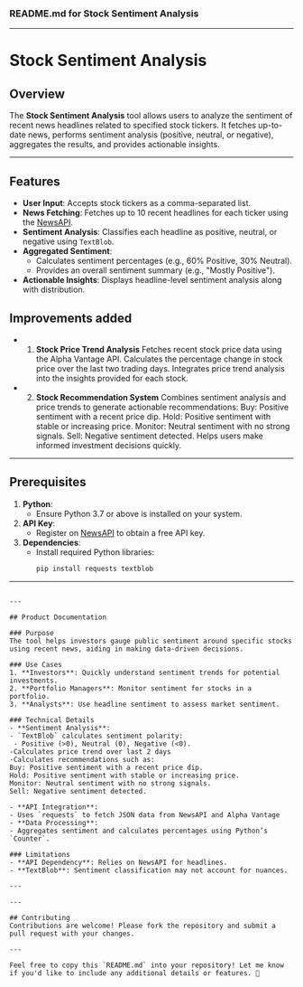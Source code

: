 ### README.md for Stock Sentiment Analysis

---

# Stock Sentiment Analysis

## Overview
The **Stock Sentiment Analysis** tool allows users to analyze the sentiment of recent news headlines related to specified stock tickers. It fetches up-to-date news, performs sentiment analysis (positive, neutral, or negative), aggregates the results, and provides actionable insights.

---

## Features
- **User Input**: Accepts stock tickers as a comma-separated list.
- **News Fetching**: Fetches up to 10 recent headlines for each ticker using the [NewsAPI](https://newsapi.org/).
- **Sentiment Analysis**: Classifies each headline as positive, neutral, or negative using `TextBlob`.
- **Aggregated Sentiment**:
  - Calculates sentiment percentages (e.g., 60% Positive, 30% Neutral).
  - Provides an overall sentiment summary (e.g., "Mostly Positive").
- **Actionable Insights**: Displays headline-level sentiment analysis along with distribution.

## Improvements added

- 1. **Stock Price Trend Analysis** 
Fetches recent stock price data using the Alpha Vantage API.
Calculates the percentage change in stock price over the last two trading days.
Integrates price trend analysis into the insights provided for each stock.

- 2. **Stock Recommendation System**
Combines sentiment analysis and price trends to generate actionable recommendations:
Buy: Positive sentiment with a recent price dip.
Hold: Positive sentiment with stable or increasing price.
Monitor: Neutral sentiment with no strong signals.
Sell: Negative sentiment detected.
Helps users make informed investment decisions quickly.
---

## Prerequisites
1. **Python**:
   - Ensure Python 3.7 or above is installed on your system.
2. **API Key**:
   - Register on [NewsAPI](https://newsapi.org/) to obtain a free API key.
3. **Dependencies**:
   - Install required Python libraries:
     ```bash
     pip install requests textblob
     ```

---

   ```

---

## Product Documentation

### Purpose
The tool helps investors gauge public sentiment around specific stocks using recent news, aiding in making data-driven decisions.

### Use Cases
1. **Investors**: Quickly understand sentiment trends for potential investments.
2. **Portfolio Managers**: Monitor sentiment for stocks in a portfolio.
3. **Analysts**: Use headline sentiment to assess market sentiment.

### Technical Details
- **Sentiment Analysis**:
  - `TextBlob` calculates sentiment polarity:
    - Positive (>0), Neutral (0), Negative (<0).
-Calculates price trend over last 2 days
-Calculates recommendations such as:
Buy: Positive sentiment with a recent price dip.
Hold: Positive sentiment with stable or increasing price.
Monitor: Neutral sentiment with no strong signals.
Sell: Negative sentiment detected.

- **API Integration**:
  - Uses `requests` to fetch JSON data from NewsAPI and Alpha Vantage
- **Data Processing**:
  - Aggregates sentiment and calculates percentages using Python’s `Counter`.

### Limitations
- **API Dependency**: Relies on NewsAPI for headlines.
- **TextBlob**: Sentiment classification may not account for nuances.

---

---

## Contributing
Contributions are welcome! Please fork the repository and submit a pull request with your changes.

--- 

Feel free to copy this `README.md` into your repository! Let me know if you'd like to include any additional details or features. 🚀
